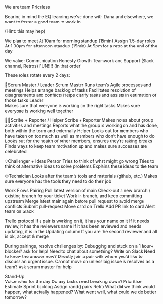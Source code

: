 We are team Priceless

Bearing in mind the EQ learning we’ve done with Dana and elsewhere, we want to foster a good team to work in

(Hint: this may help) 

We plan to meet
At 10am for morning standup (15min)
Assign 1.5-day roles
At 1.30pm for afternoon standup (15min)
At 5pm for a retro at the end of the day

We value:
Communication
Honesty
Growth
Teamwork and Support (Slack channel, Retros)
FUN!!!!
(in that order)

These roles rotate every 2 days:

👑Scrum Master / Leader
Scrum Master
Runs team’s Agile processes and meetings
Helps arrange backlog of tasks
Facilitates resolution of disagreements and conflicts
Helps clarify tasks and assists in estimation of those tasks
Leader        
Makes sure that everyone is working on the right tasks
Makes sure everyone is working well together

✍🏽Scribe + Reporter / Helper
Scribe + Reporter
Makes notes about group activities and meetings
Reports what the group is working on and has done, both within the team and externally
Helper
Looks out for members who have taken on too much as well as members who don’t have enough to do
Looks out for the health of other members, ensures they’re taking breaks
Finds ways to keep team motivation up and makes sure successes are celebrated

💡Challenger + Ideas Person
Tries to think of what might go wrong
Tries to think of alternative ideas to solve problems
Explains these ideas to the team

⚙️Technician
Looks after the team’s tools and materials (github, etc.)
Makes sure everyone has the tools they need to do their job

Work Flows
Pairing
Pull latest version of main
Check-out a new branch / existing branch for your ticket
Work in branch, and keep committing upstream
Merge latest main again before pull request to avoid merge conflicts
Submit pull-request
Move card on Trello
Add PR link to card 
Alert team on Slack

Trello protocol
If a pair is working on it, it has your name on it
If it needs review, it has the reviewers name
If it has been reviewed and needs updating, it is in the Updating column
If you are the second reviewer and all is ok, accept & merge

During pairings, resolve challenges by:
Debugging and stuck on a 1 hour+ blocker? ask for help!
Need to chat about something? Write on Slack
Need to know the answer now? Directly join a pair with whom you’d like to discuss an urgent issue.
Cannot move on unless big issue is resolved as a team? Ask scrum master for help

 Stand-Up  
Voice roles for the day
Do any tasks need breaking down?
Prioritise
Estimate
Sprint backlog
Assign rand() pairs
 Retro 
What did we think would happen, what actually happened?
What went well, what could we do better tomorrow? 

